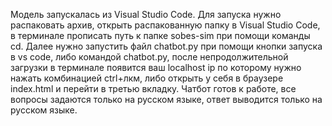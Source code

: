 Модель запускалась из Visual Studio Code. Для запуска нужно распаковать архив, открыть распакованную папку в Visual Studio Code, в терминале прописать путь к папке sobes-sim при помощи команды cd. Далее нужно запустить файл chatbot.py при помощи кнопки запуска в vs code, либо командой chatbot.py, после непродолжительной загрузки
в терминале появится ваш localhost ip по которому нужно нажать комбинацией ctrl+лкм, либо открыть у себя в браузере index.html и перейти в третью вкладку. Чатбот готов к работе, все вопросы задаются только на русском языке, ответ выводится только на русском языке. 
